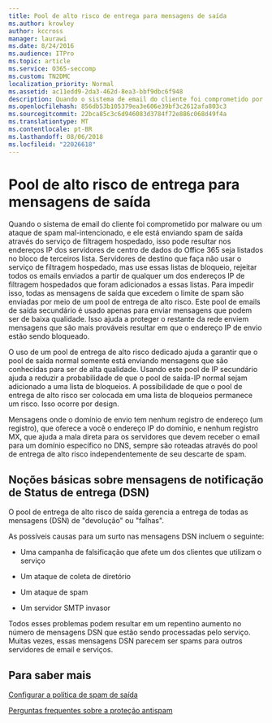 ```yaml
---
title: Pool de alto risco de entrega para mensagens de saída
ms.author: krowley
author: kccross
manager: laurawi
ms.date: 8/24/2016
ms.audience: ITPro
ms.topic: article
ms.service: O365-seccomp
ms.custom: TN2DMC
localization_priority: Normal
ms.assetid: ac11edd9-2da3-462d-8ea3-bbf9dbc6f948
description: Quando o sistema de email do cliente foi comprometido por malware ou um ataque de spam mal-intencionado, e ele está enviando spam de saída através do serviço de filtragem hospedado, isso pode resultar nos endereços IP dos servidores de centro de dados do Office 365 seja listados no bloco de terceiros lista.
ms.openlocfilehash: 856db53b105379ea3e606e39bf3c2612afa803c3
ms.sourcegitcommit: 22bca85c3c6d946083d3784f72e886c068d49f4a
ms.translationtype: MT
ms.contentlocale: pt-BR
ms.lasthandoff: 08/06/2018
ms.locfileid: "22026618"
---
```

# <a name="high-risk-delivery-pool-for-outbound-messages"></a>Pool de alto risco de entrega para mensagens de saída

Quando o sistema de email do cliente foi comprometido por malware ou um ataque de spam mal-intencionado, e ele está enviando spam de saída através do serviço de filtragem hospedado, isso pode resultar nos endereços IP dos servidores de centro de dados do Office 365 seja listados no bloco de terceiros lista. Servidores de destino que faça não usar o serviço de filtragem hospedado, mas use essas listas de bloqueio, rejeitar todos os emails enviados a partir de qualquer um dos endereços IP de filtragem hospedados que foram adicionados a essas listas. Para impedir isso, todas as mensagens de saída que excedem o limite de spam são enviadas por meio de um pool de entrega de alto risco. Este pool de emails de saída secundário é usado apenas para enviar mensagens que podem ser de baixa qualidade. Isso ajuda a proteger o restante da rede enviem mensagens que são mais prováveis resultar em que o endereço IP de envio estão sendo bloqueado.
  
O uso de um pool de entrega de alto risco dedicado ajuda a garantir que o pool de saída normal somente está enviando mensagens que são conhecidas para ser de alta qualidade. Usando este pool de IP secundário ajuda a reduzir a probabilidade de que o pool de saída-IP normal sejam adicionado a uma lista de bloqueios. A possibilidade de que o pool de entrega de alto risco ser colocada em uma lista de bloqueios permanece um risco. Isso ocorre por design.
  
Mensagens onde o domínio de envio tem nenhum registro de endereço (um registro), que oferece a você o endereço IP do domínio, e nenhum registro MX, que ajuda a mala direta para os servidores que devem receber o email para um domínio específico no DNS, sempre são roteadas através do pool de entrega de alto risco independentemente de seu descarte de spam.
  
## <a name="understanding-delivery-status-notification-dsn-messages"></a>Noções básicas sobre mensagens de notificação de Status de entrega (DSN)

O pool de entrega de alto risco de saída gerencia a entrega de todas as mensagens (DSN) de "devolução" ou "falhas".
  
As possíveis causas para um surto nas mensagens DSN incluem o seguinte:
  
- Uma campanha de falsificação que afete um dos clientes que utilizam o serviço
    
- Um ataque de coleta de diretório
    
- Um ataque de spam
    
- Um servidor SMTP invasor
    
Todos esses problemas podem resultar em um repentino aumento no número de mensagens DSN que estão sendo processadas pelo serviço. Muitas vezes, essas mensagens DSN parecem ser spams para outros servidores de email e serviços.
  
## <a name="for-more-information"></a>Para saber mais

[Configurar a política de spam de saída](configure-the-outbound-spam-policy.md)
  
[Perguntas frequentes sobre a proteção antispam](anti-spam-protection-faq.md)
  

